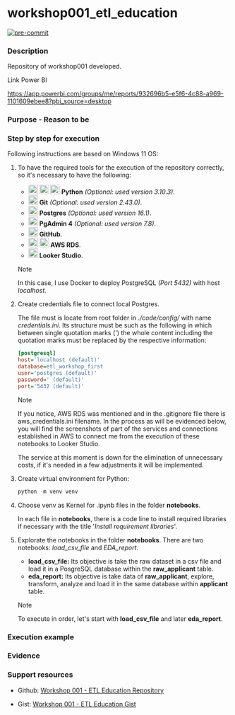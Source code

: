 # workshop001_etl_education

[![pre-commit](https://img.shields.io/badge/pre--commit-enabled-brightgreen?logo=pre-commit)](https://github.com/pre-commit/pre-commit)

### Description
Repository of workshop001 developed.

Link Power BI

https://app.powerbi.com/groups/me/reports/932696b5-e5f6-4c88-a969-1101609ebee8?pbi_source=desktop

### Purpose - Reason to be

### Step by step for execution

Following instructions are based on Windows 11 OS:

1. To have the required tools for the execution of the repository correctly, so it's necessary to have the following:

   - <img src="https://github.com/get-icon/geticon/raw/master/icons/python.svg" alt="Python" width="21px" height="21px"> <img src="https://github.com/get-icon/geticon/raw/master/icons/pandas-icon.svg" alt="Pandas Python" width="21px" height="21px"> <img src="https://github.com/get-icon/geticon/raw/master/icons/numpy-icon.svg" alt="Numpy Python" width="21px" height="21px"> **Python** _(Optional: used version 3.10.3)_.
   - <img src="https://raw.githubusercontent.com/get-icon/geticon/fc0f660daee147afb4a56c64e12bde6486b73e39/icons/git-icon.svg" alt="Git" width="21px" height="21px"> **Git** _(Optional: used version 2.43.0)_.
   - <img src="https://raw.githubusercontent.com/get-icon/geticon/fc0f660daee147afb4a56c64e12bde6486b73e39/icons/postgresql-logo.svg" alt="PostgreSQL" width="21px" height="21px"> **Postgres** _(Optional: used version 16.1)_.
   - <img src="https://github.com/get-icon/geticon/raw/master/icons/postgresql.svg" alt="PgAdmin 4" width="21px" height="21px"> **PgAdmin 4** _(Optional: used version 7.8)_.
   - <img src="https://raw.githubusercontent.com/get-icon/geticon/fc0f660daee147afb4a56c64e12bde6486b73e39/icons/github-icon.svg" alt="GitHub" width="21px" height="21px"> **GitHub**.
   - <img src="https://github.com/get-icon/geticon/raw/master/icons/aws.svg" alt="AWS" width="21px" height="21px"> <img src="https://raw.githubusercontent.com/get-icon/geticon/fc0f660daee147afb4a56c64e12bde6486b73e39/icons/aws-rds.svg" alt="AWS RDS" width="21px" height="21px"> **AWS RDS**.
   - <img src="https://raw.githubusercontent.com/get-icon/geticon/fc0f660daee147afb4a56c64e12bde6486b73e39/icons/looker-icon.svg" alt="Looker Studio" width="21px" height="21px"> **Looker Studio**.

   > [!NOTE]
   > In this case, I use Docker to deploy PostgreSQL _(Port 5432)_ with host _localhost_.

2. Create credentials file to connect local Postgres.

   The file must is locate from root folder in _./code/config/_ with name _credentials.ini_. Its structure must be such as the following in which between single quotation marks (') the whole content including the quotation marks must be replaced by the respective information:

   ```ini
   [postgresql]
   host='localhost (default)'
   database=etl_workshop_first
   user='postgres (default)'
   password=' (default)'
   port='5432 (default)'
   ```

   > [!NOTE]
   > If you notice, AWS RDS was mentioned and in the .gitignore file there is aws_credentials.ini filename. In the process as will be evidenced below, you will find the screenshots of part of the services and connections established in AWS to connect me from the execution of these notebooks to Looker Studio.
   >
   > The service at this moment is down for the elimination of unnecessary costs, if it's needed in a few adjustments it will be implemented.

3. Create virtual environment for Python:

   ```python
   python -m venv venv
   ```

4. Choose venv as Kernel for .ipynb files in the folder **notebooks**.

   In each file in **notebooks**, there is a code line to install required libraries if necessary with the title '_Install requirement libraries_'.

5. Explorate the notebooks in the folder **notebooks**. There are two notebooks: _load_csv_file_ and _EDA_report_.

   - **load_csv_file:** Its objective is take the raw dataset in a csv file and load it in a PosgreSQL database within the **raw_applicant** table.
   - **eda_report:** Its objective is take data of **raw_applicant**, explore, transform, analyze and load it in the same database within **applicant** table.

   > [!NOTE] 
   > To execute in order, let's start with **load_csv_file** and later **eda_report**.

### Execution example

### Evidence

### Support resources

   - Github: [Workshop 001 - ETL Education Repository]

   - Gist: [Workshop 001 - ETL Education Gist]

[Workshop 001 - ETL Education Repository]: (https://gist.github.com/dventep/579f1646c6d6011e4e8314fb85482eba)
[Workshop 001 - ETL Education Gist]: (https://gist.github.com/dventep/579f1646c6d6011e4e8314fb85482eba)
